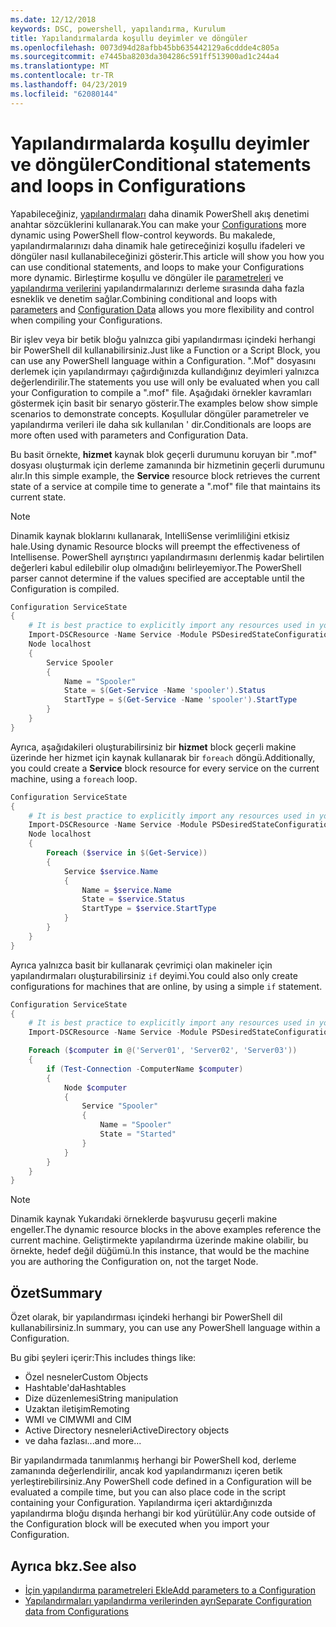 ```yaml
---
ms.date: 12/12/2018
keywords: DSC, powershell, yapılandırma, Kurulum
title: Yapılandırmalarda koşullu deyimler ve döngüler
ms.openlocfilehash: 0073d94d28afbb45bb635442129a6cddde4c805a
ms.sourcegitcommit: e7445ba8203da304286c591ff513900ad1c244a4
ms.translationtype: MT
ms.contentlocale: tr-TR
ms.lasthandoff: 04/23/2019
ms.locfileid: "62080144"
---
```

# <a name="conditional-statements-and-loops-in-configurations"></a><span data-ttu-id="5d4d0-103">Yapılandırmalarda koşullu deyimler ve döngüler</span><span class="sxs-lookup"><span data-stu-id="5d4d0-103">Conditional statements and loops in Configurations</span></span>

<span data-ttu-id="5d4d0-104">Yapabileceğiniz, [yapılandırmaları](configurations.md) daha dinamik PowerShell akış denetimi anahtar sözcüklerini kullanarak.</span><span class="sxs-lookup"><span data-stu-id="5d4d0-104">You can make your [Configurations](configurations.md) more dynamic using PowerShell flow-control keywords.</span></span> <span data-ttu-id="5d4d0-105">Bu makalede, yapılandırmalarınızı daha dinamik hale getireceğinizi koşullu ifadeleri ve döngüler nasıl kullanabileceğinizi gösterir.</span><span class="sxs-lookup"><span data-stu-id="5d4d0-105">This article will show you how you can use conditional statements, and loops to make your Configurations more dynamic.</span></span> <span data-ttu-id="5d4d0-106">Birleştirme koşullu ve döngüler ile [parametreleri](add-parameters-to-a-configuration.md) ve [yapılandırma verilerini](configData.md) yapılandırmalarınızı derleme sırasında daha fazla esneklik ve denetim sağlar.</span><span class="sxs-lookup"><span data-stu-id="5d4d0-106">Combining conditional and loops with [parameters](add-parameters-to-a-configuration.md) and [Configuration Data](configData.md) allows you more flexibility and control when compiling your Configurations.</span></span>

<span data-ttu-id="5d4d0-107">Bir işlev veya bir betik bloğu yalnızca gibi yapılandırması içindeki herhangi bir PowerShell dil kullanabilirsiniz.</span><span class="sxs-lookup"><span data-stu-id="5d4d0-107">Just like a Function or a Script Block, you can use any PowerShell language within a Configuration.</span></span> <span data-ttu-id="5d4d0-108">".Mof" dosyasını derlemek için yapılandırmayı çağırdığınızda kullandığınız deyimleri yalnızca değerlendirilir.</span><span class="sxs-lookup"><span data-stu-id="5d4d0-108">The statements you use will only be evaluated when you call your Configuration to compile a ".mof" file.</span></span> <span data-ttu-id="5d4d0-109">Aşağıdaki örnekler kavramları göstermek için basit bir senaryo gösterir.</span><span class="sxs-lookup"><span data-stu-id="5d4d0-109">The examples below show simple scenarios to demonstrate concepts.</span></span> <span data-ttu-id="5d4d0-110">Koşullular döngüler parametreler ve yapılandırma verileri ile daha sık kullanılan ' dir.</span><span class="sxs-lookup"><span data-stu-id="5d4d0-110">Conditionals are loops are more often used with parameters and Configuration Data.</span></span>

<span data-ttu-id="5d4d0-111">Bu basit örnekte, **hizmet** kaynak blok geçerli durumunu koruyan bir ".mof" dosyası oluşturmak için derleme zamanında bir hizmetinin geçerli durumunu alır.</span><span class="sxs-lookup"><span data-stu-id="5d4d0-111">In this simple example, the **Service** resource block retrieves the current state of a service at compile time to generate a ".mof" file that maintains its current state.</span></span>

> [!NOTE]
> <span data-ttu-id="5d4d0-112">Dinamik kaynak bloklarını kullanarak, IntelliSense verimliliğini etkisiz hale.</span><span class="sxs-lookup"><span data-stu-id="5d4d0-112">Using dynamic Resource blocks will preempt the effectiveness of Intellisense.</span></span> <span data-ttu-id="5d4d0-113">PowerShell ayrıştırıcı yapılandırmasını derlenmiş kadar belirtilen değerleri kabul edilebilir olup olmadığını belirleyemiyor.</span><span class="sxs-lookup"><span data-stu-id="5d4d0-113">The PowerShell parser cannot determine if the values specified are acceptable until the Configuration is compiled.</span></span>

```powershell
Configuration ServiceState
{
    # It is best practice to explicitly import any resources used in your Configurations.
    Import-DSCResource -Name Service -Module PSDesiredStateConfiguration
    Node localhost
    {
        Service Spooler
        {
            Name = "Spooler"
            State = $(Get-Service -Name 'spooler').Status
            StartType = $(Get-Service -Name 'spooler').StartType
        }
    }
}
```

<span data-ttu-id="5d4d0-114">Ayrıca, aşağıdakileri oluşturabilirsiniz bir **hizmet** block geçerli makine üzerinde her hizmet için kaynak kullanarak bir `foreach` döngü.</span><span class="sxs-lookup"><span data-stu-id="5d4d0-114">Additionally, you could create a **Service** block resource for every service on the current machine, using a `foreach` loop.</span></span>

```powershell
Configuration ServiceState
{
    # It is best practice to explicitly import any resources used in your Configurations.
    Import-DSCResource -Name Service -Module PSDesiredStateConfiguration
    Node localhost
    {
        Foreach ($service in $(Get-Service))
        {
            Service $service.Name
            {
                Name = $service.Name
                State = $service.Status
                StartType = $service.StartType
            }
        }
    }
}
```

<span data-ttu-id="5d4d0-115">Ayrıca yalnızca basit bir kullanarak çevrimiçi olan makineler için yapılandırmaları oluşturabilirsiniz `if` deyimi.</span><span class="sxs-lookup"><span data-stu-id="5d4d0-115">You could also only create configurations for machines that are online, by using a simple `if` statement.</span></span>

```powershell
Configuration ServiceState
{
    # It is best practice to explicitly import any resources used in your Configurations.
    Import-DSCResource -Name Service -Module PSDesiredStateConfiguration

    Foreach ($computer in @('Server01', 'Server02', 'Server03'))
    {
        if (Test-Connection -ComputerName $computer)
        {
            Node $computer
            {
                Service "Spooler"
                {
                    Name = "Spooler"
                    State = "Started"
                }
            }
        }
    }
}
```

> [!NOTE]
> <span data-ttu-id="5d4d0-116">Dinamik kaynak Yukarıdaki örneklerde başvurusu geçerli makine engeller.</span><span class="sxs-lookup"><span data-stu-id="5d4d0-116">The dynamic resource blocks in the above examples reference the current machine.</span></span> <span data-ttu-id="5d4d0-117">Geliştirmekte yapılandırma üzerinde makine olabilir, bu örnekte, hedef değil düğümü.</span><span class="sxs-lookup"><span data-stu-id="5d4d0-117">In this instance, that would be the machine you are authoring the Configuration on, not the target Node.</span></span>

<!---
Mention Get-DSCConfigurationFromSystem
-->

## <a name="summary"></a><span data-ttu-id="5d4d0-118">Özet</span><span class="sxs-lookup"><span data-stu-id="5d4d0-118">Summary</span></span>

<span data-ttu-id="5d4d0-119">Özet olarak, bir yapılandırması içindeki herhangi bir PowerShell dil kullanabilirsiniz.</span><span class="sxs-lookup"><span data-stu-id="5d4d0-119">In summary, you can use any PowerShell language within a Configuration.</span></span>

<span data-ttu-id="5d4d0-120">Bu gibi şeyleri içerir:</span><span class="sxs-lookup"><span data-stu-id="5d4d0-120">This includes things like:</span></span>

- <span data-ttu-id="5d4d0-121">Özel nesneler</span><span class="sxs-lookup"><span data-stu-id="5d4d0-121">Custom Objects</span></span>
- <span data-ttu-id="5d4d0-122">Hashtable'da</span><span class="sxs-lookup"><span data-stu-id="5d4d0-122">Hashtables</span></span>
- <span data-ttu-id="5d4d0-123">Dize düzenlemesi</span><span class="sxs-lookup"><span data-stu-id="5d4d0-123">String manipulation</span></span>
- <span data-ttu-id="5d4d0-124">Uzaktan iletişim</span><span class="sxs-lookup"><span data-stu-id="5d4d0-124">Remoting</span></span>
- <span data-ttu-id="5d4d0-125">WMI ve CIM</span><span class="sxs-lookup"><span data-stu-id="5d4d0-125">WMI and CIM</span></span>
- <span data-ttu-id="5d4d0-126">Active Directory nesneleri</span><span class="sxs-lookup"><span data-stu-id="5d4d0-126">ActiveDirectory objects</span></span>
- <span data-ttu-id="5d4d0-127">ve daha fazlası...</span><span class="sxs-lookup"><span data-stu-id="5d4d0-127">and more...</span></span>

<span data-ttu-id="5d4d0-128">Bir yapılandırmada tanımlanmış herhangi bir PowerShell kod, derleme zamanında değerlendirilir, ancak kod yapılandırmanızı içeren betik yerleştirebilirsiniz.</span><span class="sxs-lookup"><span data-stu-id="5d4d0-128">Any PowerShell code defined in a Configuration will be evaluated a compile time, but you can also place code in the script containing your Configuration.</span></span> <span data-ttu-id="5d4d0-129">Yapılandırma içeri aktardığınızda yapılandırma bloğu dışında herhangi bir kod yürütülür.</span><span class="sxs-lookup"><span data-stu-id="5d4d0-129">Any code outside of the Configuration block will be executed when you import your Configuration.</span></span>

## <a name="see-also"></a><span data-ttu-id="5d4d0-130">Ayrıca bkz.</span><span class="sxs-lookup"><span data-stu-id="5d4d0-130">See also</span></span>

- [<span data-ttu-id="5d4d0-131">İçin yapılandırma parametreleri Ekle</span><span class="sxs-lookup"><span data-stu-id="5d4d0-131">Add parameters to a Configuration</span></span>](add-parameters-to-a-configuration.md)
- [<span data-ttu-id="5d4d0-132">Yapılandırmaları yapılandırma verilerinden ayrı</span><span class="sxs-lookup"><span data-stu-id="5d4d0-132">Separate Configuration data from Configurations</span></span>](configData.md)
